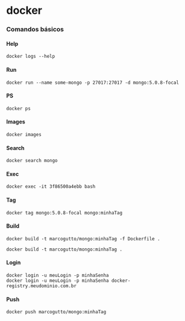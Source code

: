 # docker

### Comandos básicos

#### Help
```
docker logs --help
```

#### Run
```
docker run --name some-mongo -p 27017:27017 -d mongo:5.0.8-focal
```

#### PS
```
docker ps
```

#### Images
```
docker images
```

#### Search
```
docker search mongo
```

#### Exec
```
docker exec -it 3f86500a4ebb bash
```

#### Tag
```
docker tag mongo:5.0.8-focal mongo:minhaTag
```

#### Build
```
docker build -t marcogutto/mongo:minhaTag -f Dockerfile .

docker build -t marcogutto/mongo:minhaTag .
```

#### Login
```
docker login -u meuLogin -p minhaSenha
docker login -u meuLogin -p minhaSenha docker-registry.meudominio.com.br
```

#### Push
```
docker push marcogutto/mongo:minhaTag
```